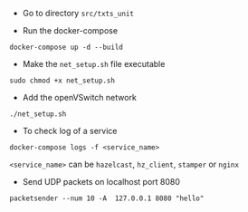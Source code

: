 
- Go to directory `src/txts_unit`

- Run the docker-compose
```
docker-compose up -d --build
```

- Make the `net_setup.sh` file executable
```
sudo chmod +x net_setup.sh
```

- Add the openVSwitch network
```
./net_setup.sh
```

- To check log of a service
```
docker-compose logs -f <service_name>
```
`<service_name>` can be `hazelcast`, `hz_client`, `stamper` or `nginx`


- Send UDP packets on localhost port 8080
```
packetsender --num 10 -A  127.0.0.1 8080 "hello"
```
